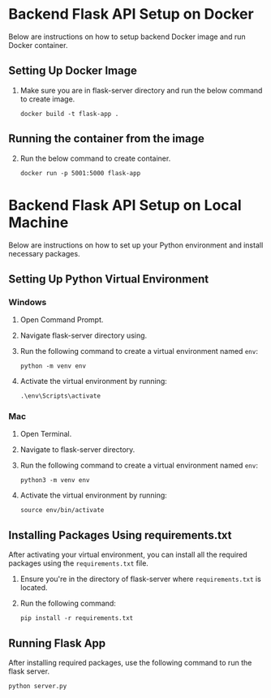 # Backend Flask API Setup on Docker

Below are instructions on how to setup backend Docker image and run Docker container.

## Setting Up Docker Image

1. Make sure you are in flask-server directory and run the below command to create image.

    ```
    docker build -t flask-app .
    ```

## Running the container from the image

2. Run the below command to create container.

    ```
    docker run -p 5001:5000 flask-app
    ```

# Backend Flask API Setup on Local Machine

Below are instructions on how to set up your Python environment and install necessary packages.

## Setting Up Python Virtual Environment

### Windows

1. Open Command Prompt.
2. Navigate flask-server directory using.
3. Run the following command to create a virtual environment named `env`:

    ```
    python -m venv env
    ```

4. Activate the virtual environment by running:

    ```
    .\env\Scripts\activate
    ```

### Mac

1. Open Terminal.
2. Navigate to flask-server directory.
3. Run the following command to create a virtual environment named `env`:

    ```
    python3 -m venv env
    ```

4. Activate the virtual environment by running:

    ```
    source env/bin/activate
    ```

## Installing Packages Using requirements.txt

After activating your virtual environment, you can install all the required packages using the `requirements.txt` file.

1. Ensure you're in the directory of flask-server where `requirements.txt` is located.
2. Run the following command:

    ```
    pip install -r requirements.txt
    ```

## Running Flask App

After installing required packages, use the following command to run the flask server.

```
python server.py
```

